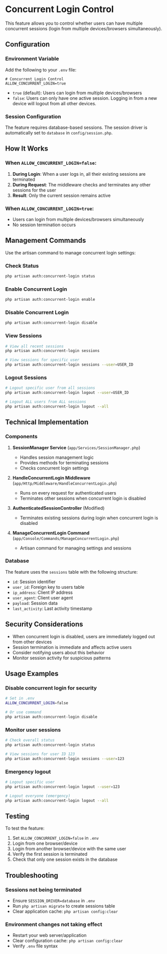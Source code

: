# Concurrent Login Control

This feature allows you to control whether users can have multiple concurrent sessions (login from multiple devices/browsers simultaneously).

## Configuration

### Environment Variable

Add the following to your `.env` file:

```env
# Concurrent Login Control
ALLOW_CONCURRENT_LOGIN=true
```

- `true` (default): Users can login from multiple devices/browsers
- `false`: Users can only have one active session. Logging in from a new device will logout from all other devices.

### Session Configuration

The feature requires database-based sessions. The session driver is automatically set to `database` in `config/session.php`.

## How It Works

### When `ALLOW_CONCURRENT_LOGIN=false`:

1. **During Login**: When a user logs in, all their existing sessions are terminated
2. **During Request**: The middleware checks and terminates any other sessions for the user
3. **Result**: Only the current session remains active

### When `ALLOW_CONCURRENT_LOGIN=true`:

- Users can login from multiple devices/browsers simultaneously
- No session termination occurs

## Management Commands

Use the artisan command to manage concurrent login settings:

### Check Status
```bash
php artisan auth:concurrent-login status
```

### Enable Concurrent Login
```bash
php artisan auth:concurrent-login enable
```

### Disable Concurrent Login
```bash
php artisan auth:concurrent-login disable
```

### View Sessions
```bash
# View all recent sessions
php artisan auth:concurrent-login sessions

# View sessions for specific user
php artisan auth:concurrent-login sessions --user=USER_ID
```

### Logout Sessions
```bash
# Logout specific user from all sessions
php artisan auth:concurrent-login logout --user=USER_ID

# Logout ALL users from ALL sessions
php artisan auth:concurrent-login logout --all
```

## Technical Implementation

### Components

1. **SessionManager Service** (`app/Services/SessionManager.php`)
   - Handles session management logic
   - Provides methods for terminating sessions
   - Checks concurrent login settings

2. **HandleConcurrentLogin Middleware** (`app/Http/Middleware/HandleConcurrentLogin.php`)
   - Runs on every request for authenticated users
   - Terminates other sessions when concurrent login is disabled

3. **AuthenticatedSessionController** (Modified)
   - Terminates existing sessions during login when concurrent login is disabled

4. **ManageConcurrentLogin Command** (`app/Console/Commands/ManageConcurrentLogin.php`)
   - Artisan command for managing settings and sessions

### Database

The feature uses the `sessions` table with the following structure:
- `id`: Session identifier
- `user_id`: Foreign key to users table
- `ip_address`: Client IP address
- `user_agent`: Client user agent
- `payload`: Session data
- `last_activity`: Last activity timestamp

## Security Considerations

- When concurrent login is disabled, users are immediately logged out from other devices
- Session termination is immediate and affects active users
- Consider notifying users about this behavior
- Monitor session activity for suspicious patterns

## Usage Examples

### Disable concurrent login for security
```bash
# Set in .env
ALLOW_CONCURRENT_LOGIN=false

# Or use command
php artisan auth:concurrent-login disable
```

### Monitor user sessions
```bash
# Check overall status
php artisan auth:concurrent-login status

# View sessions for user ID 123
php artisan auth:concurrent-login sessions --user=123
```

### Emergency logout
```bash
# Logout specific user
php artisan auth:concurrent-login logout --user=123

# Logout everyone (emergency)
php artisan auth:concurrent-login logout --all
```

## Testing

To test the feature:

1. Set `ALLOW_CONCURRENT_LOGIN=false` in `.env`
2. Login from one browser/device
3. Login from another browser/device with the same user
4. Verify the first session is terminated
5. Check that only one session exists in the database

## Troubleshooting

### Sessions not being terminated
- Ensure `SESSION_DRIVER=database` in `.env`
- Run `php artisan migrate` to create sessions table
- Clear application cache: `php artisan config:clear`

### Environment changes not taking effect
- Restart your web server/application
- Clear configuration cache: `php artisan config:clear`
- Verify `.env` file syntax